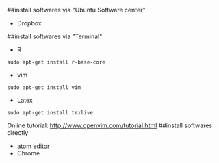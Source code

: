 ##install softwares via "Ubuntu Software center"
* Dropbox

##install softwares via "Terminal"
* R
```
sudo apt-get install r-base-core
```
* vim
```
sudo apt-get install vim
```
* Latex
```
sudo apt-get install texlive
```
Online tutorial: http://www.openvim.com/tutorial.html
##install softwares directly
* [atom editor](https://atom.io/)
* Chrome
